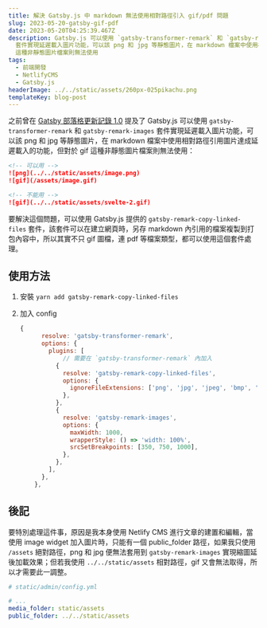 ```yaml
---
title: 解決 Gatsby.js 中 markdown 無法使用相對路徑引入 gif/pdf 問題
slug: 2023-05-20-gatsby-gif-pdf
date: 2023-05-20T04:25:39.467Z
description: Gatsby.js 可以使用 `gatsby-transformer-remark` 和 `gatsby-remark-images`
  套件實現延遲載入圖片功能，可以該 png 和 jpg 等靜態圖片，在 markdown 檔案中使用相對路徑引用圖片達成延遲載入的功能，但對於 gif
  這種非靜態圖片檔案則無法使用
tags:
  - 前端開發
  - NetlifyCMS
  - Gatsby.js
headerImage: ../../static/assets/260px-025pikachu.png
templateKey: blog-post
---
```

之前曾在 [Gatsby 部落格更新記錄 1.0](https://alex-ian.me/2022-11-27-blog-update-log) 提及了 Gatsby.js 可以使用 `gatsby-transformer-remark` 和 `gatsby-remark-images` 套件實現延遲載入圖片功能，可以該 png 和 jpg 等靜態圖片，在 markdown 檔案中使用相對路徑引用圖片達成延遲載入的功能，但對於 gif 這種非靜態圖片檔案則無法使用：

```markdown
<!-- 可以用 -->
![png](../../static/assets/image.png)
![gif](/assets/image.gif)

<!-- 不能用 -->
![gif](../../static/assets/svelte-2.gif)
```

要解決這個問題，可以使用 Gatsby.js 提供的 `gatsby-remark-copy-linked-files` 套件，該套件可以在建立網頁時，另存 markdown 內引用的檔案複製到打包內容中，所以其實不只 gif 圖檔，連 pdf 等檔案類型，都可以使用這個套件處理。

## 使用方法

1. 安裝 `yarn add gatsby-remark-copy-linked-files` 
2. 加入 config
    
    ```jsx
    {
          resolve: 'gatsby-transformer-remark',
          options: {
            plugins: [
    	        // 需要在 `gatsby-transformer-remark` 內加入
              {
                resolve: 'gatsby-remark-copy-linked-files',
                options: {
                  ignoreFileExtensions: ['png', 'jpg', 'jpeg', 'bmp', 'tiff'],
                },
              },
              {
                resolve: 'gatsby-remark-images',
                options: {
                  maxWidth: 1000,
                  wrapperStyle: () => 'width: 100%',
                  srcSetBreakpoints: [350, 750, 1000],
                },
              },
            ],
          },
        },
    ```
    

## 後記

要特別處理這件事，原因是我本身使用 Netlify CMS 進行文章的建置和編輯，當使用 image widget 加入圖片時，只能有一個 public_folder 路徑，如果我只使用 `/assets` 絕對路徑，png 和 jpg 便無法套用到 `gatsby-remark-images` 實現縮圖延後加載效果；但若我使用 `../../static/assets` 相對路徑，gif 又會無法取得，所以才需要此一調整。

```yaml
# static/admin/config.yml

# ...
media_folder: static/assets
public_folder: ../../static/assets
```